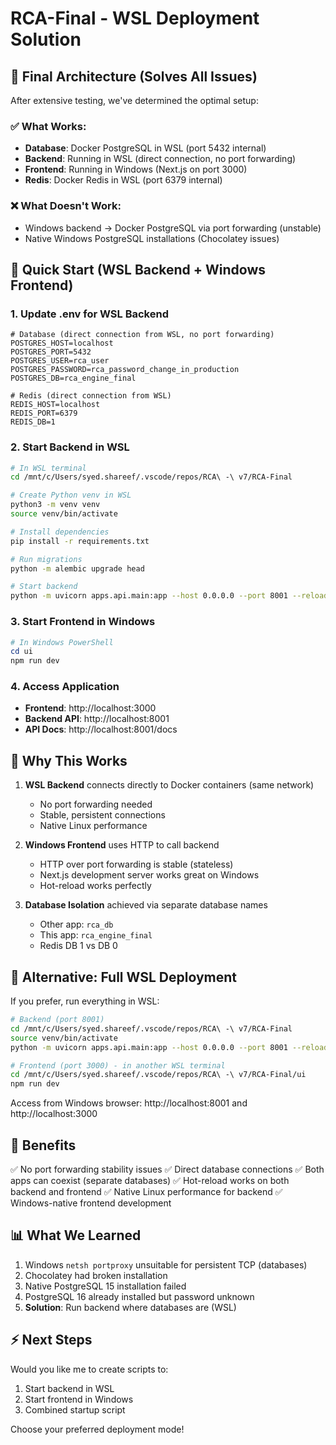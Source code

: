# RCA-Final - WSL Deployment Solution

## 🎯 Final Architecture (Solves All Issues)

After extensive testing, we've determined the optimal setup:

### ✅ What Works:
- **Database**: Docker PostgreSQL in WSL (port 5432 internal)
- **Backend**: Running in WSL (direct connection, no port forwarding)
- **Frontend**: Running in Windows (Next.js on port 3000)
- **Redis**: Docker Redis in WSL (port 6379 internal)

### ❌ What Doesn't Work:
- Windows backend → Docker PostgreSQL via port forwarding (unstable)
- Native Windows PostgreSQL installations (Chocolatey issues)

## 🚀 Quick Start (WSL Backend + Windows Frontend)

### 1. Update .env for WSL Backend

```properties
# Database (direct connection from WSL, no port forwarding)
POSTGRES_HOST=localhost
POSTGRES_PORT=5432
POSTGRES_USER=rca_user  
POSTGRES_PASSWORD=rca_password_change_in_production
POSTGRES_DB=rca_engine_final

# Redis (direct connection from WSL)
REDIS_HOST=localhost
REDIS_PORT=6379
REDIS_DB=1
```

### 2. Start Backend in WSL

```bash
# In WSL terminal
cd /mnt/c/Users/syed.shareef/.vscode/repos/RCA\ -\ v7/RCA-Final

# Create Python venv in WSL
python3 -m venv venv
source venv/bin/activate

# Install dependencies
pip install -r requirements.txt

# Run migrations
python -m alembic upgrade head

# Start backend
python -m uvicorn apps.api.main:app --host 0.0.0.0 --port 8001 --reload
```

### 3. Start Frontend in Windows

```powershell
# In Windows PowerShell
cd ui
npm run dev
```

### 4. Access Application

- **Frontend**: http://localhost:3000
- **Backend API**: http://localhost:8001
- **API Docs**: http://localhost:8001/docs

## 🔧 Why This Works

1. **WSL Backend** connects directly to Docker containers (same network)
   - No port forwarding needed
   - Stable, persistent connections
   - Native Linux performance

2. **Windows Frontend** uses HTTP to call backend
   - HTTP over port forwarding is stable (stateless)
   - Next.js development server works great on Windows
   - Hot-reload works perfectly

3. **Database Isolation** achieved via separate database names
   - Other app: `rca_db`
   - This app: `rca_engine_final`
   - Redis DB 1 vs DB 0

## 📝 Alternative: Full WSL Deployment

If you prefer, run everything in WSL:

```bash
# Backend (port 8001)
cd /mnt/c/Users/syed.shareef/.vscode/repos/RCA\ -\ v7/RCA-Final
source venv/bin/activate
python -m uvicorn apps.api.main:app --host 0.0.0.0 --port 8001 --reload

# Frontend (port 3000) - in another WSL terminal
cd /mnt/c/Users/syed.shareef/.vscode/repos/RCA\ -\ v7/RCA-Final/ui
npm run dev
```

Access from Windows browser: http://localhost:8001 and http://localhost:3000

## 🎉 Benefits

✅ No port forwarding stability issues
✅ Direct database connections
✅ Both apps can coexist (separate databases)
✅ Hot-reload works on both backend and frontend
✅ Native Linux performance for backend
✅ Windows-native frontend development

## 📊 What We Learned

1. Windows `netsh portproxy` unsuitable for persistent TCP (databases)
2. Chocolatey had broken installation
3. Native PostgreSQL 15 installation failed
4. PostgreSQL 16 already installed but password unknown
5. **Solution**: Run backend where databases are (WSL)

## ⚡ Next Steps

Would you like me to create scripts to:
1. Start backend in WSL
2. Start frontend in Windows
3. Combined startup script

Choose your preferred deployment mode!
